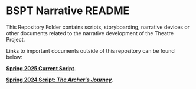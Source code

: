 # BSPT Narrative README  
This Repository Folder contains scripts, storyboarding, narrative devices or other documents related to the narrative development of the Theatre Project.  

Links to important documents outside of this repository can be found below:

[**Spring 2025 Current Script**](#).

[**Spring 2024 Script: _The Archer's Journey_**](https://openlab.citytech.cuny.edu/wayang2024/files/2024/04/Revised-Archer-Script-4.17-with-cues.pdf).  
